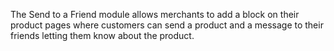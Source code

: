 The Send to a Friend module allows merchants to add a block on their product pages where customers can send a product and a message to their friends letting them know about the product.
